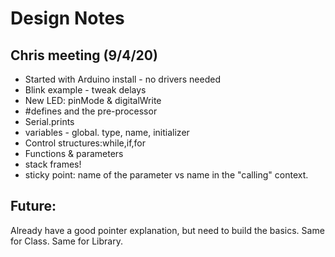 # Design Notes
## Chris meeting (9/4/20)
* Started with Arduino install - no drivers needed
* Blink example - tweak delays
* New LED:  pinMode & digitalWrite
* #defines and the pre-processor
* Serial.prints
* variables - global.  type, name, initializer
* Control structures:while,if,for
* Functions & parameters
* stack frames! 
* sticky point:  name of the parameter vs name in the "calling" context.

## Future:
Already have a good pointer explanation, but need to build the basics.
Same for Class.
Same for Library.
